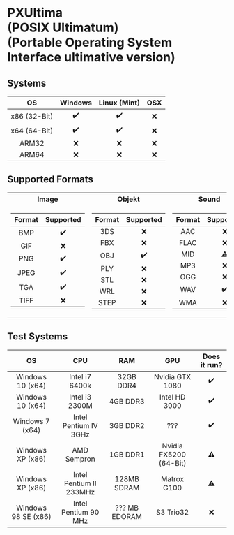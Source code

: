 # PXUltima<br>(POSIX Ultimatum)<br>(Portable Operating System Interface ultimative version)


## Systems
| OS | Windows | Linux (Mint) | OSX |
|:--:|:--:|:--:|:--:|
| x86 (32-Bit) | :heavy_check_mark:  | :heavy_check_mark:  | :x: |
| x64 (64-Bit) | :heavy_check_mark: | :heavy_check_mark:  |:x: |
|ARM32| :x:  | :x: |:x: |
|ARM64| :x:  | :x: |:x: |

## Supported Formats
<table>
<tr>
  <th>Image</th>
  <th>Objekt</th>
  <th>Sound</th>
  <th>Video</th>
</tr> 
  
 </td><td valign="top">
  
| Format | Supported |
|:--:|:--:|
| BMP | :heavy_check_mark: | 
| GIF | :x: |
| PNG | :heavy_check_mark:|
| JPEG | :heavy_check_mark: |
| TGA | :heavy_check_mark: |
| TIFF | :x: |
    
 </td><td valign="top">

| Format | Supported |
|:--:|:--:|
| 3DS | :x: |
| FBX | :x: |
| OBJ | :heavy_check_mark: | 
| PLY | :x: |
| STL | :x: |
| WRL | :x: |
| STEP | :x: |

 </td><td valign="top">
 
| Format | Supported |
|:--:|:--:|
| AAC | :x: |
| FLAC | :x: |
| MID | :warning: |
| MP3 | :x: |
| OGG | :x: |
| WAV | :heavy_check_mark: |
| WMA | :x: |
  
</td><td valign="top">
  
| Format | Supported |
|:--:|:--:|
| AVI | :x: |
| MP4 | :x: |
  </td>
 </table>
 

## Test Systems
| OS | CPU | RAM | GPU | Does it run? |
|:--:|:--:|:--:|:--:|:--:|
|Windows 10 (x64)|Intel i7 6400k|32GB DDR4| Nvidia GTX 1080 | :heavy_check_mark:|
|Windows 10 (x64)|Intel i3 2300M|4GB DDR3| Intel HD 3000 | :heavy_check_mark:|
|Windows 7 (x64)|Intel Pentium IV 3GHz|3GB DDR2|???|:heavy_check_mark:|
|Windows XP (x86)|AMD Sempron |1GB DDR1|Nvidia FX5200 (64-Bit)| :warning:|
|Windows XP (x86)|Intel Pentium II 233MHz|128MB SDRAM|Matrox G100|:warning:|
|Windows 98 SE (x86)|Intel Pentium 90 MHz|??? MB EDORAM|S3 Trio32|:x:|
